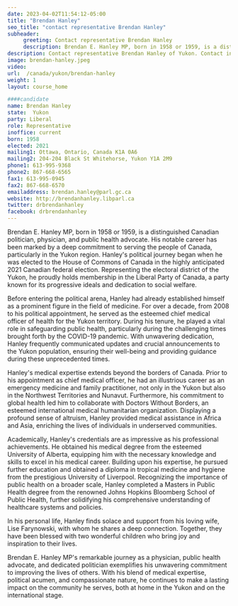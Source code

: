 ```yaml
---
date: 2023-04-02T11:54:12-05:00
title: "Brendan Hanley"
seo_title: "contact representative Brendan Hanley"
subheader:
     greeting: Contact representative Brendan Hanley
     description: Brendan E. Hanley MP, born in 1958 or 1959, is a distinguished Canadian politician, physician, and public health advocate.
description: Contact representative Brendan Hanley of Yukon. Contact information for Brendan Hanley includes email address, phone number, and mailing address.
image: brendan-hanley.jpeg
video:
url:  /canada/yukon/brendan-hanley
weight: 1
layout: course_home

####candidate
name: Brendan Hanley
state:	Yukon
party: Liberal
role: Representative
inoffice: current
born: 1958
elected: 2021
mailing1: Ottawa, Ontario, Canada K1A 0A6
mailing2: 204-204 Black St Whitehorse, Yukon Y1A 2M9
phone1: 613-995-9368
phone2: 867-668-6565
fax1: 613-995-0945
fax2: 867-668-6570
emailaddress: brendan.hanley@parl.gc.ca
website: http://brendanhanley.libparl.ca
twitter: drbrendanhanley
facebook: drbrendanhanley
---
```


Brendan E. Hanley MP, born in 1958 or 1959, is a distinguished Canadian politician, physician, and public health advocate. His notable career has been marked by a deep commitment to serving the people of Canada, particularly in the Yukon region. Hanley's political journey began when he was elected to the House of Commons of Canada in the highly anticipated 2021 Canadian federal election. Representing the electoral district of the Yukon, he proudly holds membership in the Liberal Party of Canada, a party known for its progressive ideals and dedication to social welfare.

Before entering the political arena, Hanley had already established himself as a prominent figure in the field of medicine. For over a decade, from 2008 to his political appointment, he served as the esteemed chief medical officer of health for the Yukon territory. During his tenure, he played a vital role in safeguarding public health, particularly during the challenging times brought forth by the COVID-19 pandemic. With unwavering dedication, Hanley frequently communicated updates and crucial announcements to the Yukon population, ensuring their well-being and providing guidance during these unprecedented times.

Hanley's medical expertise extends beyond the borders of Canada. Prior to his appointment as chief medical officer, he had an illustrious career as an emergency medicine and family practitioner, not only in the Yukon but also in the Northwest Territories and Nunavut. Furthermore, his commitment to global health led him to collaborate with Doctors Without Borders, an esteemed international medical humanitarian organization. Displaying a profound sense of altruism, Hanley provided medical assistance in Africa and Asia, enriching the lives of individuals in underserved communities.

Academically, Hanley's credentials are as impressive as his professional achievements. He obtained his medical degree from the esteemed University of Alberta, equipping him with the necessary knowledge and skills to excel in his medical career. Building upon his expertise, he pursued further education and obtained a diploma in tropical medicine and hygiene from the prestigious University of Liverpool. Recognizing the importance of public health on a broader scale, Hanley completed a Masters in Public Health degree from the renowned Johns Hopkins Bloomberg School of Public Health, further solidifying his comprehensive understanding of healthcare systems and policies.

In his personal life, Hanley finds solace and support from his loving wife, Lise Farynowski, with whom he shares a deep connection. Together, they have been blessed with two wonderful children who bring joy and inspiration to their lives.

Brendan E. Hanley MP's remarkable journey as a physician, public health advocate, and dedicated politician exemplifies his unwavering commitment to improving the lives of others. With his blend of medical expertise, political acumen, and compassionate nature, he continues to make a lasting impact on the community he serves, both at home in the Yukon and on the international stage.
